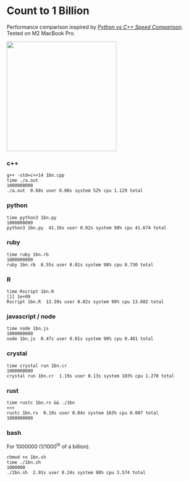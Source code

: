 # Count to 1 Billion

Performance comparison inspired by [*Python vs C++ Speed Comparison*](https://www.youtube.com/watch?v=VioxsWYzoJk). Tested on M2 MacBook Pro.

<img src="https://i.imgur.com/JnFpret.png" width="300px">

### c++

```none
g++ -std=c++14 1bn.cpp
time ./a.out
1000000000
./a.out  0.60s user 0.00s system 52% cpu 1.129 total
```

### python

```none
time python3 1bn.py
1000000000
python3 1bn.py  41.16s user 0.02s system 98% cpu 41.674 total
```

### ruby

```none
time ruby 1bn.rb
1000000000
ruby 1bn.rb  8.55s user 0.01s system 98% cpu 8.730 total
```

### R

```none
time Rscript 1bn.R
[1] 1e+09
Rscript 1bn.R  13.39s user 0.02s system 98% cpu 13.602 total
```


### javascript / node

```none
time node 1bn.js
1000000000
node 1bn.js  0.47s user 0.01s system 98% cpu 0.481 total
```

### crystal

```none
time crystal run 1bn.cr
1000000000
crystal run 1bn.cr  1.19s user 0.13s system 103% cpu 1.270 total
```

### rust

```none
time rustc 1bn.rs && ./1bn                                                                                                                   <<<
rustc 1bn.rs  0.10s user 0.04s system 163% cpu 0.087 total
1000000000
```

### bash

For 1000000 (1/1000<sup>th</sup> of a billion).

```none
chmod +x 1bn.sh
time ./1bn.sh
1000000
./1bn.sh  2.91s user 0.24s system 88% cpu 3.574 total
```

